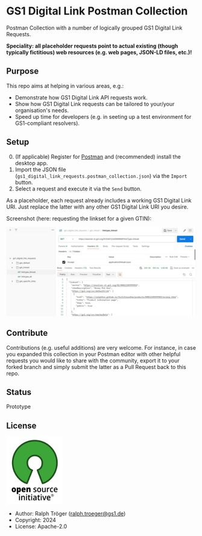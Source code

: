 # GS1 Digital Link Postman Collection

Postman Collection with a number of logically grouped GS1 Digital Link Requests.

**Speciality: all placeholder requests point to actual existing (though typically fictitious) web resources (e.g. web pages, JSON-LD files, etc.)!**

## Purpose

This repo aims at helping in various areas, e.g.:

* Demonstrate how GS1 Digital Link API requests work.
* Show how GS1 Digital Link requests can be tailored to your/your organisation's needs.
* Speed up time for developers (e.g. in seeting up a test environment for GS1-compliant resolvers).
  
## Setup

0. (If applicable) Register for [Postman](https://postman.com/) and (recommended) install the desktop app.
1. Import the JSON file (`gs1_digital_link_requests.postman_collection.json`) via the `Import` button.
2. Select a request and execute it via the `Send` button.

As a placeholder, each request already includes a working GS1 Digital Link URI. Just replace the latter with any other GS1 Digital Link URI you desire.

Screenshot (here: requesting the linkset for a given GTIN):

![Screenshot](img/screenshotPostman.jpg)

## Contribute

Contributions (e.g. useful additions) are very welcome. For instance, in case you expanded this collection in your Postman editor with other helpful requests you would like to share with the community, export it to your forked branch and simply submit the latter as a Pull Request back to this repo.

## Status

Prototype

## License

<img alt="Open Source Initiative" style="border-width:0" src="img/OSI.jpeg" width="150px;"/><br />

* Author: Ralph Tröger (<ralph.troeger@gs1.de>)
* Copyright: 2024
* License: Apache-2.0
